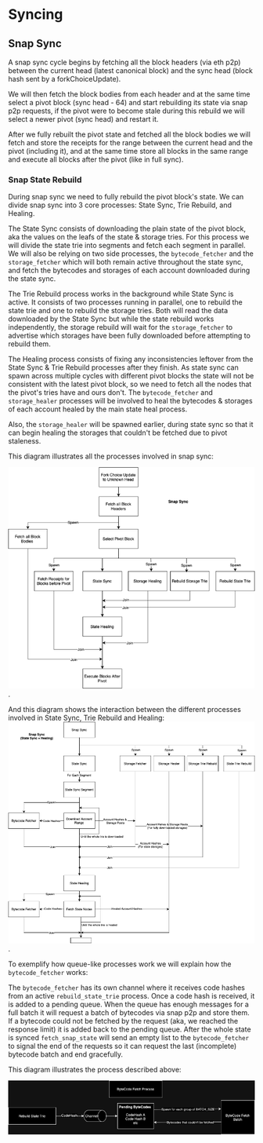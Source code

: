 # Syncing

## Snap Sync

A snap sync cycle begins by fetching all the block headers (via eth p2p) between the current head (latest canonical block) and the sync head (block hash sent by a forkChoiceUpdate).

We will then fetch the block bodies from each header and at the same time select a pivot block (sync head - 64) and start rebuilding its state via snap p2p requests, if the pivot were to become stale during this rebuild we will select a newer pivot (sync head) and restart it.

After we fully rebuilt the pivot state and fetched all the block bodies we will fetch and store the receipts for the range between the current head and the pivot (including it), and at the same time store all blocks in the same range and execute all blocks after the pivot (like in full sync).

### Snap State Rebuild

During snap sync we need to fully rebuild the pivot block's state.
We can divide snap sync into 3 core processes: State Sync, Trie Rebuild, and Healing.

The State Sync consists of downloading the plain state of the pivot block, aka the values on the leafs of the state & storage tries. For this process we will divide the state trie into segments and fetch each segment in parallel. We will also be relying on two side processes, the `bytecode_fetcher` and the `storage_fetcher` which will both remain active throughout the state sync, and fetch the bytecodes and storages of each account downloaded during the state sync.

The Trie Rebuild process works in the background while State Sync is active. It consists of two processes running in parallel, one to rebuild the state trie and one to rebuild the storage tries. Both will read the data downloaded by the State Sync but while the state rebuild works independently, the storage rebuild will wait for the `storage_fetcher` to advertise which storages have been fully downloaded before attempting to rebuild them.

The Healing process consists of fixing any inconsistencies leftover from the State Sync & Trie Rebuild processes after they finish. As state sync can spawn across multiple cycles with different pivot blocks the state will not be consistent with the latest pivot block, so we need to fetch all the nodes that the pivot's tries have and ours don't. The `bytecode_fetcher` and `storage_healer` processes will be involved to heal the bytecodes & storages of each account healed by the main state heal process.

Also, the `storage_healer` will be spawned earlier, during state sync so that it can begin healing the storages that couldn't be fetched due to pivot staleness.

This diagram illustrates all the processes involved in snap sync:

![SnapSync](/crates/networking/docs/diagrams/SnapSync.drawio.png).

And this diagram shows the interaction between the different processes involved in State Sync, Trie Rebuild and Healing:
![StateSyncAndHealing](/crates/networking/docs/diagrams/StateSyncAndHealing.drawio.png).


To exemplify how queue-like processes work we will explain how the `bytecode_fetcher` works:

The `bytecode_fetcher` has its own channel where it receives code hashes from an active `rebuild_state_trie` process. Once a code hash is received, it is added to a pending queue. When the queue has enough messages for a full batch it will request a batch of bytecodes via snap p2p and store them. If a bytecode could not be fetched by the request (aka, we reached the response limit) it is added back to the pending queue. After the whole state is synced `fetch_snap_state` will send an empty list to the `bytecode_fetcher` to signal the end of the requests so it can request the last (incomplete) bytecode batch and end gracefully.

This diagram illustrates the process described above:

![snap_sync](/crates/networking/docs/diagrams/bytecode_fetcher.jpg)
